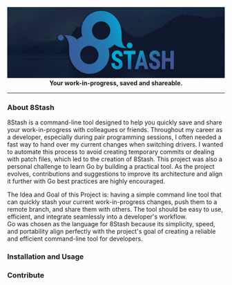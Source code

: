 <div align="center">
    <img src=".github/readme/8Stash Banner.png" alt="8Stash Banner">
    <br/>
    <strong>Your work-in-progress, saved and shareable.</strong>
</div>

---

### About 8Stash

8Stash is a command-line tool designed to help you quickly save and share your work-in-progress with colleagues or
friends.
Throughout my career as a developer, especially during pair programming sessions, I often needed a fast way to hand over
my current changes when switching drivers. I wanted to automate this process to avoid creating temporary commits or
dealing with patch files, which led to the creation of 8Stash.
This project was also a personal challenge to learn Go by building a practical tool. As the project evolves,
contributions and suggestions to improve its architecture and align it further with Go best practices are highly
encouraged.

The Idea and Goal of this Project is: having a simple command line tool that can quickly stash your current
work-in-progress changes, push them to a remote branch, and share them with others. The tool should be easy to use,
efficient, and integrate seamlessly into a developer's workflow.  
Go was chosen as the language for 8Stash because its simplicity, speed, and portability align perfectly with the
project's goal of creating a reliable and efficient command-line tool for developers.
### Installation and Usage

### Contribute
